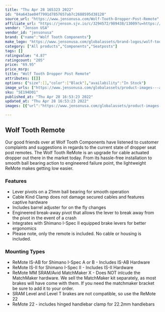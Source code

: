 ```yaml
---
title: "Thu Apr 28 165323 2022"
id: "84a643ae04f7991d7857657ab7c2688595d38120"
source_url: "https://www.jensonusa.com/Wolf-Tooth-Dropper-Post-Remote"
affiliate_url: "https://jenson.sjv.io/c/3294572/989438/13009?u=https://www.jensonusa.com/Wolf-Tooth-Dropper-Post-Remote"
vendor: "Jenson USA"
vendor_id: "jensonusa"
brand: {"name":"Wolf Tooth Components"}
make_logo: "https://www.jensonusa.com/globalassets/brand-logos/wolf-tooth-components.jpg"
category: ["All products","Components","Seatposts"]
tags: []
ratingvalue: "4.87"
ratingcount: "205"
price: "69.95"
price_msrp: 
title: "Wolf Tooth Dropper Post Remote"
attributes: [[]]
options: {"size":[],"color":["Black"],"availability":"In Stock"}
image_urls: ["https://www.jensonusa.com/globalassets/product-images---all-assets/wolf-tooth-components/se194d01-hope.jpg"]
sku: "SE194D01"
published_at: "Thu Apr 28 16:53:23 2022"
updated_at: "Thu Apr 28 16:53:23 2022"
images: [{"url":"https://www.jensonusa.com/globalassets/product-images---all-assets/wolf-tooth-components/se194d01-hope.jpg","path":"full/0f26745d81940b1ca02861a9be391187a34afb4b.jpg","checksum":"4fe4fdfde846501bf55959b0ebedcd39","status":"downloaded"}]

---
```

## Wolf Tooth Remote

Our good friends over at Wolf Tooth Components have listened to customer
complaints and suggestions in regards to the current state of dropper seat
post remotes. The Wolf Tooth ReMote is an upgrade for cable actuated dropper
out there in the market today. From its hassle-free installation to smooth
ball bearing action to engineered failure point, the lightweight ReMote makes
getting low easier.

### Features

  * Lever pivots on a 21mm ball bearing for smooth operation
  * Cable Kind Clamp does not damage secured cables and features captive hardware 
  * Includes barrel adjuster for on the fly changes
  * Engineered break-away pivot that allows the lever to break away from the pivot in the event of a crash 
  * Integrates with Shimano I-Spec II equipped brake levers for better ergonomics
  * Please note, only the remote is included. No cable or housing is included.

### Mounting Types

  * ReMote IS-AB for Shimano I-Spec A or B - Includes IS-AB Hardware
  * ReMote IS-II for Shimano I-Spec II - Includes IS-II Hardware 
  * ReMote MM SRAM/Avid MatchMaker X - Does NOT inlcude the MatchMaker hardware. We sell the MatchMaker kit separately, as most brakes will have come with them. If you need the matchmaker bracket be sure to add it to your order. 
  * SRAM Level and Level T brakes are not compatible, so use the ReMote 22
  * ReMote 22 - includes hinged handlebar clamp for 22.2mm handlebars

